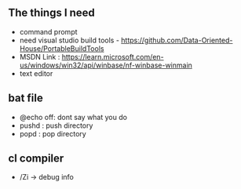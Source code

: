 ## The things I need 
- command prompt
- need visual studio build tools - https://github.com/Data-Oriented-House/PortableBuildTools
- MSDN Link : https://learn.microsoft.com/en-us/windows/win32/api/winbase/nf-winbase-winmain
- text editor

##  bat file <br />
- @echo off: dont say what you do
- pushd : push directory 
- popd : pop directory

##  cl compiler
- /Zi -> debug info 
